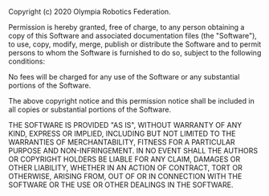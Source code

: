 
Copyright (c) 2020 Olympia Robotics Federation.

Permission is hereby granted, free of charge, to any person obtaining a copy of this Software and associated
documentation files (the "Software"), to use, copy, modify, merge, publish or distribute the Software and to
permit persons to whom the Software is furnished to do so, subject to the following conditions:

No fees will be charged for any use of the Software or any substantial portions of the Software.

The above copyright notice and this permission notice shall be included in all copies or substantial portions of
the Software.

THE SOFTWARE IS PROVIDED "AS IS", WITHOUT WARRANTY OF ANY KIND, EXPRESS OR IMPLIED, INCLUDING BUT NOT LIMITED TO
THE WARRANTIES OF MERCHANTABILITY, FITNESS FOR A PARTICULAR PURPOSE AND NON-INFRINGEMENT. IN NO EVENT SHALL THE
AUTHORS OR COPYRIGHT HOLDERS BE LIABLE FOR ANY CLAIM, DAMAGES OR OTHER LIABILITY, WHETHER IN AN ACTION OF CONTRACT,
TORT OR OTHERWISE, ARISING FROM, OUT OF OR IN CONNECTION WITH THE SOFTWARE OR THE USE OR OTHER DEALINGS IN THE
SOFTWARE.